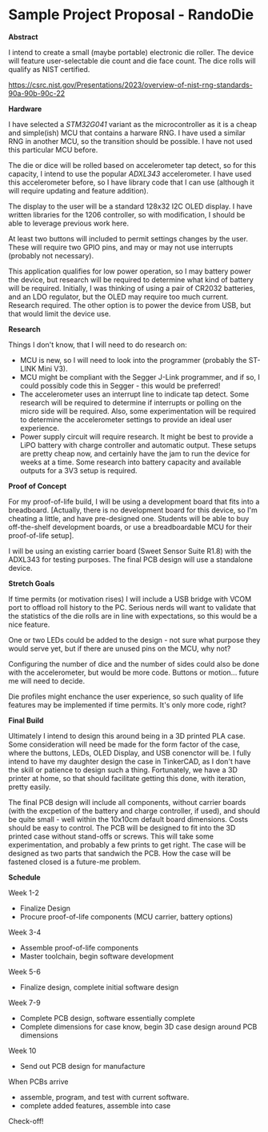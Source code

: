 # Sample Project Proposal - RandoDie

**Abstract**

I intend to create a small (maybe portable) electronic die roller. The device will feature user-selectable die count and die face count. The dice rolls will qualify as NIST certified.

https://csrc.nist.gov/Presentations/2023/overview-of-nist-rng-standards-90a-90b-90c-22

**Hardware**

I have selected a *STM32G041* variant as the microcontroller as it is a cheap and simple(ish) MCU that contains a harware RNG. I have used a similar RNG in another MCU, so the transition should be possible. I have not used this particular MCU before.

The die or dice will be rolled based on accelerometer tap detect, so for this capacity, I intend to use the popular *ADXL343* accelerometer. I have used this accelerometer before, so I have library code that I can use (although it will require updating and feature addition).

The display to the user will be a standard 128x32 I2C OLED display. I have written libraries for the 1206 controller, so with modification, I should be able to leverage previous work here.

At least two buttons will included to permit settings changes by the user. These will require two GPIO pins, and may or may not use interrupts (probably not necessary).

This application qualifies for low power operation, so I may battery power the device, but research will be required to determine what kind of battery will be required. Initially, I was thinking of using a pair of CR2032 batteries, and an LDO regulator, but the OLED may require too much current. Research required. The other option is to power the device from USB, but that would limit the device use.

**Research**

Things I don't know, that I will need to do research on:
- MCU is new, so I will need to look into the programmer (probably the ST-LINK Mini V3).
- MCU might be compliant with the Segger J-Link programmer, and if so, I could possibly code this in Segger - this would be preferred!
- The accelerometer uses an interrupt line to indicate tap detect. Some research will be required to determine if interrupts or polling on the micro side will be required. Also, some experimentation will be required to determine the accelerometer settings to provide an ideal user experience.
- Power supply circuit will require research. It might be best to provide a LiPO battery with charge controller and automatic output. These setups are pretty cheap now, and certainly have the jam to run the device for weeks at a time. Some research into battery capacity and available outputs for a 3V3 setup is required. 

**Proof of Concept**

For my proof-of-life build, I will be using a development board that fits into a breadboard. [Actually, there is no development board for this device, so I'm cheating a little, and have pre-designed one. Students will be able to buy off-the-shelf development boards, or use a breadboardable MCU for their proof-of-life setup].

I will be using an existing carrier board (Sweet Sensor Suite R1.8) with the ADXL343 for testing purposes. The final PCB design will use a standalone device. 

**Stretch Goals**

If time permits (or motivation rises) I will include a USB bridge with VCOM port to offload roll history to the PC. Serious nerds will want to validate that the statistics of the die rolls are in line with expectations, so this would be a nice feature. 

One or two LEDs could be added to the design - not sure what purpose they would serve yet, but if there are unused pins on the MCU, why not?

Configuring the number of dice and the number of sides could also be done with the accelerometer, but would be more code. Buttons or motion... future me will need to decide.

Die profiles might enchance the user experience, so such quality of life features may be implemented if time permits. It's only more code, right?

**Final Build**

Ultimately I intend to design this around being in a 3D printed PLA case. Some consideration will need be made for the form factor of the case, where the buttons, LEDs, OLED Display, and USB conenctor will be. I fully intend to have my daughter design the case in TinkerCAD, as I don't have the skill or patience to design such a thing. Fortunately, we have a 3D printer at home, so that should facilitate getting this done, with iteration, pretty easily. 

The final PCB design will include all components, without carrier boards (with the excpetion of the battery and charge controller, if used), and should be quite small - well within the 10x10cm default board dimensions. Costs should be easy to control. The PCB will be designed to fit into the 3D printed case without stand-offs or screws. This will take some experimentation, and probably a few prints to get right. The case will be designed as two parts that sandwich the PCB. How the case will be fastened closed is a future-me problem.

**Schedule**

Week 1-2
- Finalize Design
- Procure proof-of-life components (MCU carrier, battery options)

Week 3-4
- Assemble proof-of-life components
- Master toolchain, begin software development

Week 5-6
- Finalize design, complete initial software design

Week 7-9
- Complete PCB design, software essentially complete
- Complete dimensions for case know, begin 3D case design around PCB dimensions

Week 10
- Send out PCB design for manufacture

When PCBs arrive
- assemble, program, and test with current software.
- complete added features, assemble into case

Check-off!



